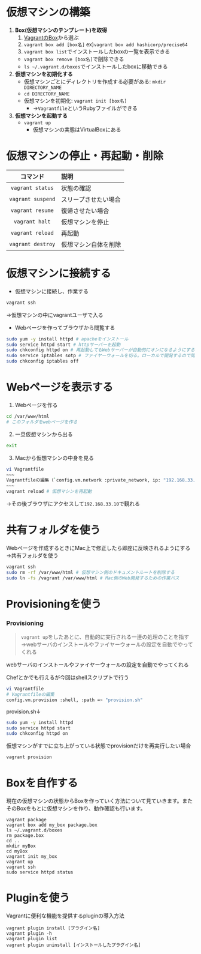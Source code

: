 # 仮想マシンの構築

 1. **Box(仮想マシンのテンプレート)を取得**
    1. [VagrantのBox](https://app.vagrantup.com/boxes/search)から選ぶ
    2. ```vagrant box add [box名]``` ex)```vagrant box add hashicorp/precise64```
    3. ```vagrant box list```でインストールしたboxの一覧を表示できる
    - ```vagrant box remove [box名]```で削除できる
    - ```ls ~/.vagrant.d/boxes```でインストールしたboxに移動できる
 2. **仮想マシンを初期化する**
    - 仮想マシンごとにディレクトリを作成する必要がある: ```mkdir DIRECTORY_NAME```
    - ```cd DIRECTORY_NAME```
    - 仮想マシンを初期化: ```vagrant init [box名]```
        - →`Vagrantfile`というRubyファイルができる
 3. **仮想マシンを起動する**
    - ```vagrant up```
        - 仮想マシンの実態はVirtualBoxにある


# 仮想マシンの停止・再起動・削除

| コマンド | 説明 |
|:-------:|:----|
| ```vagrant status``` | 状態の確認 |
| ```vagrant suspend``` | スリープさせたい場合 |
| ```vagrant resume``` | 復帰させたい場合 |
| ```vagrant halt``` | 仮想マシンを停止 |
| ```vagrant reload``` | 再起動 |
| ```vagrant destroy``` | 仮想マシン自体を削除 |

# 仮想マシンに接続する

 - 仮想マシンに接続し、作業する
```bash
vagrant ssh
```
→仮想マシンの中にvagrantユーザで入る

 - Webページを作ってブラウザから閲覧する
```bash
sudo yum -y install httpd # apacheをインストール
sudo service httpd start # httpサーバーを起動
sudo chkconfig httpd on # 再起動してもWebサーバーが自動的にオンになるようにする
sudo service iptables sotp # ファイヤーウォールを切る。ローカルで開発するので問題ない
sudo chkconfig iptables off
```

# Webページを表示する

 1. Webページを作る
```bash
cd /var/www/html
# このフォルダをwebページを作る
```

 2. 一旦仮想マシンから出る
```bash
exit
```

 3. Macから仮想マシンの中身を見る
```bash
vi Vagrantfile
~~~
Vagrantfileの編集（`config.vm.network :private_network, ip: "192.168.33.10"`のコメントアウトを外す）
~~~
vagrant reload # 仮想マシンを再起動
```

→その後ブラウザにアクセスして`192.168.33.10`で観れる


# 共有フォルダを使う
Webページを作成するときにMac上で修正したら即座に反映されるようにする→共有フォルダを使う

```bash
vagrant ssh
sudo rm -rf /var/www/html # 仮想マシン側のドキュメントルートを削除する
sudo ln -fs /vagrant /var/www/html # Mac側のWeb開発するための作業パス
```


# Provisioningを使う
### Provisioning
> ```vagrant up```をしたあとに、自動的に実行される一連の処理のことを指す<br>
> →webサーバのインストールやファイヤーウォールの設定を自動でやってくれる

webサーバのインストールやファイヤーウォールの設定を自動でやってくれる

Chefとかでも行えるが今回はshellスクリプトで行う
```bash
vi Vagrantfile
# Vagrantfileの編集
config.vm.provision :shell, :path => "provision.sh"
```

provision.sh↓
```bash
sudo yum -y install httpd
sudo service httpd start
sudo chkconfig httpd on
```

仮想マシンがすでに立ち上がっている状態でprovisionだけを再実行したい場合
```bash
vagrant provision
```

# Boxを自作する
現在の仮想マシンの状態からBoxを作っていく方法について見ていきます。またそのBoxをもとに仮想マシンを作り、動作確認も行います。


```
vagrant package
vagrant box add my_box package.box
ls ~/.vagrant.d/boxes
rm package.box
cd ..
mkdir myBox
cd myBox
vagrant init my_box
vagrant up
vagrant ssh
sudo service httpd status
```

# Pluginを使う
Vagrantに便利な機能を提供するpluginの導入方法

```
vagrant plugin install [プラグイン名]
vagrant plugin -h
vagrant plugin list
vagrant plugin uninstall [インストールしたプラグイン名]
```
